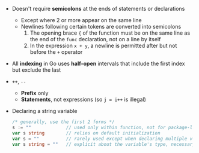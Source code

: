 - Doesn't require **semicolons** at the ends of statements or declarations
    - Except where 2 or more appear on the same line
    - Newlines following certain tokens are converted into semicolons
        1. The opening brace `{` of the function must be on the same line as the end of the `func` declaration, not on a line by itself
        2. In the expression `x + y`, a newline is permitted after but not before the `+` operator
- All **indexing** in Go uses **half-open** intervals that include the first index but exclude the last
- `++`, `--`
    - **Prefix** only
    - **Statements**, not expressions (so `j = i++` is illegal)
- Declaring a string variable

    ```go
    /* generally, use the first 2 forms */
    s := ""             // used only within function, not for package-level variables
    var s string        // relies on default initialization
    var s = ""          // rarely used except when declaring multiple variables
    var s string = ""   // explicit about the variable's type, necessary when it is not the same as that of the initial value
    ```